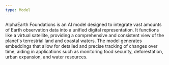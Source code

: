 ```yaml
---
type: Model
---
```


AlphaEarth Foundations is an AI model designed to integrate vast amounts of Earth observation data into a unified digital representation. It functions like a virtual satellite, providing a comprehensive and consistent view of the planet's terrestrial land and coastal waters. The model generates embeddings that allow for detailed and precise tracking of changes over time, aiding in applications such as monitoring food security, deforestation, urban expansion, and water resources.